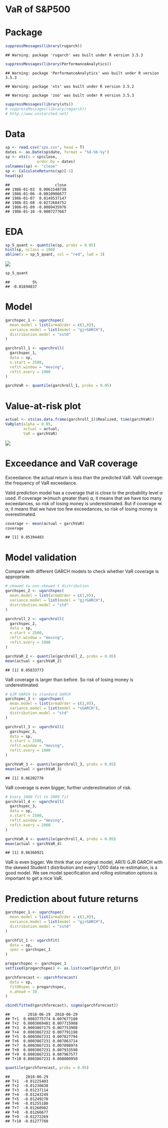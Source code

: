 VaR of S&P500
================

Package
=======

``` r
suppressMessages(library(rugarch))
```

    ## Warning: package 'rugarch' was built under R version 3.5.3

``` r
suppressMessages(library(PerformanceAnalytics))
```

    ## Warning: package 'PerformanceAnalytics' was built under R version 3.5.3

    ## Warning: package 'xts' was built under R version 3.5.2

    ## Warning: package 'zoo' was built under R version 3.5.3

``` r
suppressMessages(library(xts))
# suppressMessages(library(rmgarch))
# http://www.unstarched.net/
```

Data
====

``` r
sp <- read.csv("spx.csv", head = T)
dates <- as.Date(sp$date, format = "%d-%b-%y")
sp <- xts(x = sp$close,
              order.by = dates)
colnames(sp) <- "close"
sp <- CalculateReturns(sp)[-1]
head(sp)
```

    ##                    close
    ## 1986-01-03  0.0061548738
    ## 1986-01-06 -0.0010906677
    ## 1986-01-07  0.0149537147
    ## 1986-01-08 -0.0272684752
    ## 1986-01-09 -0.0089435976
    ## 1986-01-10 -0.0007277667

EDA
===

``` r
sp_5_quant <- quantile(sp, probs = 0.05)
hist(sp, nclass = 100)
abline(v = sp_5_quant, col = "red", lwd = 3)
```

![](VaR_SP500_files/figure-markdown_github/unnamed-chunk-3-1.png)

``` r
sp_5_quant
```

    ##          5% 
    ## -0.01694837

Model
=====

``` r
garchspec_1 <- ugarchspec(
  mean.model = list(armaOrder = c(1,0)),
  variance.model = list(model = "gjrGARCH"),
  distribution.model = "sstd"
)
```

``` r
garchroll_1 <- ugarchroll(
  garchspec_1,
  data = sp,
  n.start = 2500,
  refit.window = "moving",
  refit.every = 1000
)
```

``` r
garchVaR <- quantile(garchroll_1, probs = 0.05)
```

Value-at-risk plot
==================

``` r
actual <- xts(as.data.frame(garchroll_1)$Realized, time(garchVaR))
VaRplot(alpha = 0.05,
        actual = actual,
        VaR = garchVaR)
```

![](VaR_SP500_files/figure-markdown_github/unnamed-chunk-8-1.png)

Exceedance and VaR coverage
===========================

Exceedance: the actual return is less than the predicted VaR.
VaR coverage: the frequency of VaR exceedance.

Valid prediction model has a coverage that is close to the probability level *α* used.
If coverage ≫(much greater than) *α*, it means that we have too many exceedances, so risk of losing money is underestimated. But if coverage ≪ *α*, it means that we have too few exceedances, so risk of losing money is overestimated.

``` r
coverage <- mean(actual < garchVaR)
coverage
```

    ## [1] 0.05394483

Model validation
================

Compare with different GARCH models to check whether VaR coverage is appropriate.

``` r
# skewed to non-skewed t distribution
garchspec_2 <- ugarchspec(
  mean.model = list(armaOrder = c(1,0)),
  variance.model = list(model = "gjrGARCH"),
  distribution.model = "std"
)

garchroll_2 <- ugarchroll(
  garchspec_2,
  data = sp,
  n.start = 2500,
  refit.window = "moving",
  refit.every = 1000
)
```

``` r
garchVaR_2 <- quantile(garchroll_2, probs = 0.05)
mean(actual < garchVaR_2)
```

    ## [1] 0.05833773

VaR coverage is larger than before. So risk of losing money is underestimated.

``` r
# GJR GARCH to standard GARCH
garchspec_3 <- ugarchspec(
  mean.model = list(armaOrder = c(1,0)),
  variance.model = list(model = "sGARCH"),
  distribution.model = "std"
)

garchroll_3 <- ugarchroll(
  garchspec_3,
  data = sp,
  n.start = 2500,
  refit.window = "moving",
  refit.every = 1000
)
```

``` r
garchVaR_3 <- quantile(garchroll_3, probs = 0.05)
mean(actual < garchVaR_3)
```

    ## [1] 0.06202776

VaR coverage is even bigger, further underestimation of risk.

``` r
# Every 1000 fit to 2000 fit
garchroll_4 <- ugarchroll(
  garchspec_3,
  data = sp,
  n.start = 2500,
  refit.window = "moving",
  refit.every = 2000
)
```

``` r
garchVaR_4 <- quantile(garchroll_4, probs = 0.05)
mean(actual < garchVaR_4)
```

    ## [1] 0.06360921

VaR is even bigger. We think that our original model, AR(1) GJR GARCH with the skewed Student t distribution and every 1,000 data re-estimation, is a good model. We see model specification and rolling estimation options is important to get a nice VaR.

Prediction about future returns
===============================

``` r
garchspec_1 <- ugarchspec(
  mean.model = list(armaOrder = c(1,0)),
  variance.model = list(model = "gjrGARCH"),
  distribution.model = "sstd"
)

garchfit_1 <- ugarchfit(
  data = sp,
  spec = garchspec_1
)

progarchspec <- garchspec_1
setfixed(progarchspec) <- as.list(coef(garchfit_1))

garchforecast <- ugarchforecast(
  data = sp,
  fitORspec = progarchspec,
  n.ahead = 10
)

cbind(fitted(garchforecast), sigma(garchforecast))
```

    ##        2018-06-29  2018-06-29
    ## T+1  0.0003775774 0.007677180
    ## T+2  0.0003869481 0.007715908
    ## T+3  0.0003867175 0.007753908
    ## T+4  0.0003867232 0.007791198
    ## T+5  0.0003867231 0.007827794
    ## T+6  0.0003867231 0.007863714
    ## T+7  0.0003867231 0.007898974
    ## T+8  0.0003867231 0.007933590
    ## T+9  0.0003867231 0.007967577
    ## T+10 0.0003867231 0.008000950

``` r
quantile(garchforecast, probs = 0.05)
```

    ##       2018-06-29
    ## T+1  -0.01225403
    ## T+2  -0.01230838
    ## T+3  -0.01237114
    ## T+4  -0.01243249
    ## T+5  -0.01249270
    ## T+6  -0.01255180
    ## T+7  -0.01260982
    ## T+8  -0.01266677
    ## T+9  -0.01272269
    ## T+10 -0.01277760
